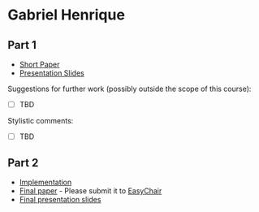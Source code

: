 # Gabriel Henrique 

## Part 1

- [Short Paper](henrique-proposal.pdf)
- [Presentation Slides](henrique-presentation.pdf)

Suggestions for further work (possibly outside the scope of this course):

- [ ] TBD

Stylistic comments:

- [ ] TBD

## Part 2

- [Implementation](#TBD)
- [Final paper](surname-paper.pdf) - Please submit it to [EasyChair](https://easychair.org/conferences/?conf=ap2021)
- [Final presentation slides](surname-final-presentation-slides.pdf)
